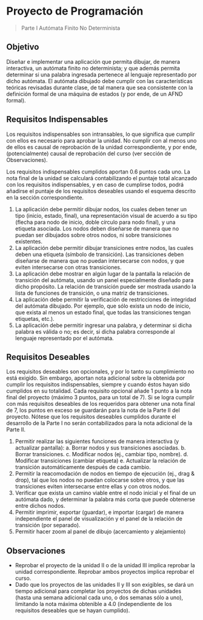 Proyecto de Programación 
========================
> Parte I Autómata Finito No Determinista

Objetivo
-------------------
Diseñar e implementar una aplicación que permita dibujar, de manera interactiva, un autómata finito no determinista; y que además permita determinar si una palabra ingresada pertenece al lenguaje representado por dicho autómata.
El autómata dibujado debe cumplir con las características teóricas revisadas durante clase, de tal manera que sea consistente con la definición formal de una máquina de estados (y por ende, de un AFND formal).

Requisitos Indispensables
-------------------------
Los requisitos indispensables son intransables, lo que significa que cumplir con ellos es necesario para aprobar la unidad. No cumplir con al menos uno de ellos es causal de reprobación de la unidad correspondiente, y por ende, (potencialmente) causal de reprobación del curso (ver sección de Observaciones).

Los requisitos indispensables cumplidos aportan 0.6 puntos cada uno. La nota final de la unidad se calculará contabilizando el puntaje total alcanzado con los requisitos indispensables, y en caso de cumplirse todos, podrá añadirse el puntaje de los requisitos deseables usando el esquema descrito en la sección correspondiente.

1. La aplicación debe permitir dibujar nodos, los cuales deben tener un tipo (inicio, estado, final), una representación visual de acuerdo a su tipo (flecha para nodo de inicio, doble círculo para nodo final), y una etiqueta asociada. Los nodos deben diseñarse de manera que no puedan ser dibujados sobre otros nodos, ni sobre transiciones existentes.
2. La aplicación debe permitir dibujar transiciones entre nodos, las cuales deben una etiqueta (símbolo de transición). Las transiciones deben diseñarse de manera que no puedan intersecarse con nodos, y que eviten intersecarse con otras transiciones.
3. La aplicación debe mostrar en algún lugar de la pantalla la relación de transición del autómata, usando un panel especialmente diseñado para dicho propósito. La relación de transición puede ser mostrada usando la lista de funciones de transición, o una matriz de transiciones.
4. La aplicación debe permitir la verificación de restricciones de integridad del autómata dibujado. Por ejemplo, que sólo exista un nodo de inicio, que exista al menos un estado final, que todas las transiciones tengan etiquetas, etc.).
5. La aplicación debe permitir ingresar una palabra, y determinar si dicha palabra es válida o no; es decir, si dicha palabra corresponde al lenguaje representado por el autómata.

Requisitos Deseables
--------------------
Los requisitos deseables son opcionales, y por lo tanto su cumplimiento no está exigido. Sin embargo, aportan nota adicional sobre la obtenida por cumplir los requisitos indispensables, siempre y cuando éstos hayan sido cumplidos en su totalidad.
Cada requisito opcional añade 1 punto a la nota final del proyecto (máximo 3 puntos, para un total de 7). Si se logra cumplir con más requisitos deseables de los requeridos para obtener una nota final de 7, los puntos en exceso se guardarán para la nota de la Parte II del proyecto. Nótese que los requisitos deseables cumplidos durante el desarrollo de la Parte I no serán contabilizados para la nota adicional de la Parte II.
1. Permitir realizar las siguientes funciones de manera interactiva (y actualizar pantalla):
a. Borrar nodos y sus transiciones asociadas.
b. Borrar transiciones.
c. Modificar nodos (ej., cambiar tipo, nombre).
d. Modificar transiciones (cambiar etiqueta)
e. Actualizar la relación de transición automáticamente después de cada cambio.
2. Permitir la reacomodación de nodos en tiempo de ejecución (ej., drag & drop), tal que los nodos no puedan colocarse sobre otros, y que las transiciones eviten intersecarse entre ellas y con otros nodos.
3. Verificar que exista un camino viable entre el nodo inicial y el final de un autómata dado, y determinar la palabra más corta que puede obtenerse entre dichos nodos.
4. Permitir imprimir, exportar (guardar), e importar (cargar) de manera independiente el panel de visualización y el panel de la relación de transición (por separado).
5. Permitir hacer zoom al panel de dibujo (acercamiento y alejamiento)

Observaciones
-------------
- Reprobar el proyecto de la unidad II o de la unidad III implica reprobar la unidad correspondiente. Reprobar ambos proyectos implica reprobar el curso.
- Dado que los proyectos de las unidades II y III son exigibles, se dará un tiempo adicional para completar los proyectos de dichas unidades (hasta una semana adicional cada uno, o dos semanas sólo a uno), limitando la nota máxima obtenible a 4.0 (independiente de los requisitos deseables que se hayan cumplido).